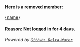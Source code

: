#### Here is a removed member: 

[{name}](https://habitica.com/profile/{id})

#### Reason: Not logged in for 4 days.

###### Powered by [`Github: Delta-Water`](https://github.com/Delta-Water/Habitica-Party/)